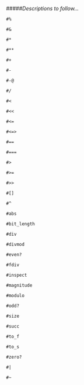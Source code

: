 #####*Descriptions to follow...*

`#%`

`#&`

`#*`

`#**`

`#+`

`#-`

`#-@`

`#/`

`#<`

`#<<`

`#<=`

`#<=>`

`#==`

`#===`

`#>`

`#>=`

`#>>`

`#[]`

`#^`

`#abs`

`#bit_length`

`#div`

`#divmod`

`#even?`

`#fdiv`

`#inspect`

`#magnitude`

`#modulo`

`#odd?`

`#size`

`#succ`

`#to_f`

`#to_s`

`#zero?`

`#|`

`#~`